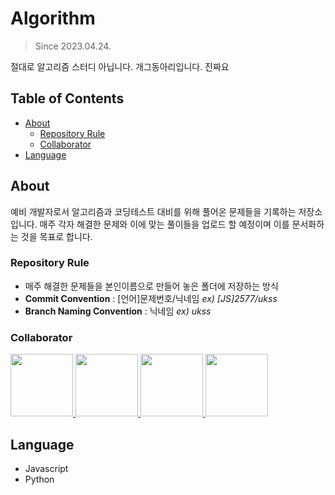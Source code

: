 # Algorithm

> Since 2023.04.24.

절대로 알고리즘 스터디 아닙니다. 개그동아리입니다. 진짜요

## Table of Contents

- [About](#about)
  - [Repository Rule](#repository-rule)
  - [Collaborator](#collaborator)
- [Language](#language)

## About

예비 개발자로서 알고리즘과 코딩테스트 대비를 위해 풀어온 문제들을 기록하는 저장소입니다. 매주 각자 해결한 문제와 이에 맞는 풀이들을 업로드 할 예정이며 이를 문서화하는 것을 목표로 합니다.

### Repository Rule

- 매주 해결한 문제들을 본인이름으로 만들어 놓은 폴더에 저장하는 방식
- **Commit Convention** : [언어]문제번호/닉네임 _ex) [JS]2577/ukss_
- **Branch Naming Convention** : 닉네임 _ex) ukss_ 

### Collaborator

<p>
<a href="https://github.com/ukssss">
  <img src="https://github.com/ukssss.png" width="100">
</a>
<a href="https://github.com/hayeonn2">
  <img src="https://github.com/hayeonn2.png" width="100">
</a>
<a href="https://github.com/5wintaek">
  <img src="https://github.com/5wintaek.png" width="100">
</a>
<a href="https://github.com/Juhee-Hwang">
  <img src="https://github.com/Juhee-Hwang.png" width="100">
</a>
</p>

## Language

- Javascript
- Python




